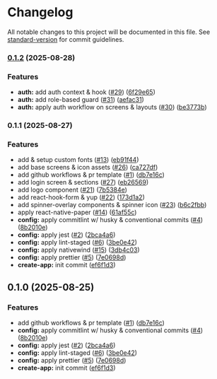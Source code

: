 # Changelog

All notable changes to this project will be documented in this file. See [standard-version](https://github.com/conventional-changelog/standard-version) for commit guidelines.

### [0.1.2](https://github.com/amsolaiman/mbaling-project-mobile/compare/v0.1.1...v0.1.2) (2025-08-28)

### Features

- **auth:** add auth context & hook ([#29](https://github.com/amsolaiman/mbaling-project-mobile/issues/29)) ([6f29e65](https://github.com/amsolaiman/mbaling-project-mobile/commit/6f29e6501eb79bce14365adaca02ee5dead51676))
- **auth:** add role-based guard ([#31](https://github.com/amsolaiman/mbaling-project-mobile/issues/31)) ([aefac31](https://github.com/amsolaiman/mbaling-project-mobile/commit/aefac314e46c61a98c981b1a3fe4fb43c315393a))
- **auth:** apply auth workflow on screens & layouts ([#30](https://github.com/amsolaiman/mbaling-project-mobile/issues/30)) ([be3773b](https://github.com/amsolaiman/mbaling-project-mobile/commit/be3773b6f8d85c49e2649f83bb53cb7cff2811fb))

### 0.1.1 (2025-08-27)

### Features

- add & setup custom fonts ([#13](https://github.com/amsolaiman/mbaling-project-mobile/issues/13)) ([eb91f44](https://github.com/amsolaiman/mbaling-project-mobile/commit/eb91f443440946281e73219b9cba7a6c384bbe76))
- add base screens & icon assets ([#26](https://github.com/amsolaiman/mbaling-project-mobile/issues/26)) ([ca727df](https://github.com/amsolaiman/mbaling-project-mobile/commit/ca727df811281f18a2e6848cc31ab6dd05ad8209))
- add github workflows & pr template ([#1](https://github.com/amsolaiman/mbaling-project-mobile/issues/1)) ([db7e16c](https://github.com/amsolaiman/mbaling-project-mobile/commit/db7e16c8a4c6987956f1b52d8419c18b136cefd6))
- add login screen & sections ([#27](https://github.com/amsolaiman/mbaling-project-mobile/issues/27)) ([eb26569](https://github.com/amsolaiman/mbaling-project-mobile/commit/eb2656959d63bb88ecdd77af5f70aafcebdb06bf))
- add logo component ([#21](https://github.com/amsolaiman/mbaling-project-mobile/issues/21)) ([7b5384e](https://github.com/amsolaiman/mbaling-project-mobile/commit/7b5384eb92af6b123bd11ddfb596f45b99576446))
- add react-hook-form & yup ([#22](https://github.com/amsolaiman/mbaling-project-mobile/issues/22)) ([173d1a2](https://github.com/amsolaiman/mbaling-project-mobile/commit/173d1a27b28d48596428eee74b17683e31c99f52))
- add spinner-overlay components & spinner icon ([#23](https://github.com/amsolaiman/mbaling-project-mobile/issues/23)) ([b6c2fbb](https://github.com/amsolaiman/mbaling-project-mobile/commit/b6c2fbbb8d91ba17a39a1e1a24ab5832e95bb5bc))
- apply react-native-paper ([#14](https://github.com/amsolaiman/mbaling-project-mobile/issues/14)) ([61af55c](https://github.com/amsolaiman/mbaling-project-mobile/commit/61af55c368e53cc832dda643fa96976b66decaaa))
- **config:** apply commitlint w/ husky & conventional commits ([#4](https://github.com/amsolaiman/mbaling-project-mobile/issues/4)) ([8b2010e](https://github.com/amsolaiman/mbaling-project-mobile/commit/8b2010e6c12859d711a871bc3be1c73e236c9dfe))
- **config:** apply jest ([#2](https://github.com/amsolaiman/mbaling-project-mobile/issues/2)) ([2bca4a6](https://github.com/amsolaiman/mbaling-project-mobile/commit/2bca4a62c6847cf3805253dcf4e91b515100cc7a))
- **config:** apply lint-staged ([#6](https://github.com/amsolaiman/mbaling-project-mobile/issues/6)) ([3be0e42](https://github.com/amsolaiman/mbaling-project-mobile/commit/3be0e427b14a1f142505e8a0ea6225e53af0e8cc))
- **config:** apply nativewind ([#15](https://github.com/amsolaiman/mbaling-project-mobile/issues/15)) ([3db4c03](https://github.com/amsolaiman/mbaling-project-mobile/commit/3db4c0320052511d0c207b5397a48fe85de4784b))
- **config:** apply prettier ([#5](https://github.com/amsolaiman/mbaling-project-mobile/issues/5)) ([7e0698d](https://github.com/amsolaiman/mbaling-project-mobile/commit/7e0698db30ad4399316eb2d7f93644c3edd61c34))
- **create-app:** init commit ([ef6f1d3](https://github.com/amsolaiman/mbaling-project-mobile/commit/ef6f1d33172d6f5cf7e55a5ce236e2477e915644))

## 0.1.0 (2025-08-25)

### Features

- add github workflows & pr template ([#1](https://github.com/amsolaiman/mbaling-project-mobile/issues/1)) ([db7e16c](https://github.com/amsolaiman/mbaling-project-mobile/commit/db7e16c8a4c6987956f1b52d8419c18b136cefd6))
- **config:** apply commitlint w/ husky & conventional commits ([#4](https://github.com/amsolaiman/mbaling-project-mobile/issues/4)) ([8b2010e](https://github.com/amsolaiman/mbaling-project-mobile/commit/8b2010e6c12859d711a871bc3be1c73e236c9dfe))
- **config:** apply jest ([#2](https://github.com/amsolaiman/mbaling-project-mobile/issues/2)) ([2bca4a6](https://github.com/amsolaiman/mbaling-project-mobile/commit/2bca4a62c6847cf3805253dcf4e91b515100cc7a))
- **config:** apply lint-staged ([#6](https://github.com/amsolaiman/mbaling-project-mobile/issues/6)) ([3be0e42](https://github.com/amsolaiman/mbaling-project-mobile/commit/3be0e427b14a1f142505e8a0ea6225e53af0e8cc))
- **config:** apply prettier ([#5](https://github.com/amsolaiman/mbaling-project-mobile/issues/5)) ([7e0698d](https://github.com/amsolaiman/mbaling-project-mobile/commit/7e0698db30ad4399316eb2d7f93644c3edd61c34))
- **create-app:** init commit ([ef6f1d3](https://github.com/amsolaiman/mbaling-project-mobile/commit/ef6f1d33172d6f5cf7e55a5ce236e2477e915644))
